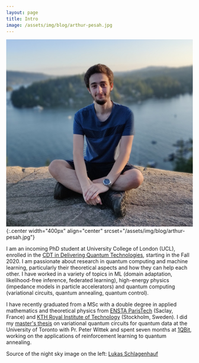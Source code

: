 ```yaml
---
layout: page
title: Intro
image: /assets/img/blog/arthur-pesah.jpg
---
```


![Profile picture](assets/img/blog/arthur-pesah.jpg){:.center width="400px" align="center" srcset="/assets/img/blog/arthur-pesah.jpg"}


I am an incoming PhD student at University College of London (UCL), 
enrolled in the [CDT in Delivering Quantum Technologies](https://www.ucl.ac.uk/quantum/study-here/cdt-delivering-quantum-technologies), starting in the Fall 2020. 
I am passionate about research in quantum computing and machine learning, 
particularly their theoretical aspects and how they can help each other. 
I have worked in a variety of topics in ML (domain adaptation, likelihood-free inference, 
federated learning), high-energy physics (impedance models in particle accelerators) 
and quantum computing (variational circuits, quantum annealing, quantum control).

I have recently graduated from a MSc with a double degree in applied mathematics and 
theoretical physics from [ENSTA ParisTech](http://www.ensta-paristech.fr/en) (Saclay, France) and 
[KTH Royal Institute of Technology](https://www.kth.se/en) (Stockholm, Sweden). 
I did my [master's thesis](http://www.diva-portal.org/smash/record.jsf?pid=diva2%3A1320072&dswid=-7150) on variational quantum circuits for quantum data 
at the University of Toronto with Pr. Peter Wittek and spent seven months at [1QBit](http://1qbit.com/), 
working on the applications of reinforcement learning to quantum annealing.

Source of the night sky image on the left: [Lukas Schlagenhauf](https://www.flickr.com/photos/lschlagenhauf/)
